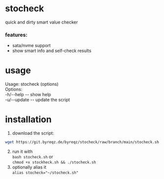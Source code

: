 # stocheck
quick and dirty smart value checker

### features: 
- sata/nvme support
- show smart info and self-check results

# usage
Usage: stocheck (options) <br>
Options: <br>
 -h/--help -- show help <br>
 -u/--update -- update the script <br>

# installation
1. download the script: <br>
```bash
wget https://git.byreqz.de/byreqz/stocheck/raw/branch/main/stocheck.sh
```
2. run it with <br>
``
bash stocheck.sh
``
or <br>
``
chmod +x stockheck.sh && ./stocheck.sh
``
3. optionally alias it <br>
``alias stocheck="~/stocheck.sh"``
